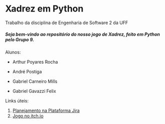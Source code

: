 # Xadrez em Python
Trabalho da disciplina de Engenharia de Software 2 da UFF

##### Seja bem-vindo ao repositório do nosso jogo de Xadrez, feito em Python pelo Grupo 9.

Alunos:
- Arthur Poyares Rocha

- André Postiga

- Gabriel Carneiro Mills

- Gabriel Gavazzi Felix

Links úteis: 

1. [Planejamento na Plataforma Jira](https://andrepostiga.atlassian.net/jira/software/projects/XAD/boards/1)
2. [Jogo no itch.io](https://mutcholoko.itch.io/xadrez-python)
